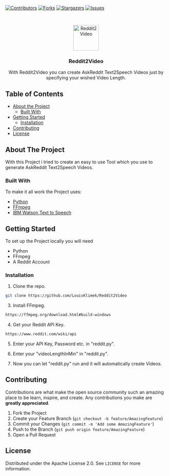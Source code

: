 [![Contributors][contributors-shield]][contributors-url]
[![Forks][forks-shield]][forks-url]
[![Stargazers][stars-shield]][stars-url]
[![Issues][issues-shield]][issues-url]

<!-- PROJECT LOGO -->
<br />
<p align="center">
  <a href="https://github.com/LouisKlimek/Reddit2Video">
    <img src="images/logo.png" alt="Reddit2Video" width="80" height="80">
  </a>

  <h3 align="center">Reddit2Video</h3>

  <p align="center">
    With Reddit2Video you can create AskReddit Text2Speech Videos just by specifying your wished Video Length.
    <br />
  </p>
</p>



<!-- TABLE OF CONTENTS -->
## Table of Contents

* [About the Project](#about-the-project)
  * [Built With](#built-with)
* [Getting Started](#getting-started)
  * [Installation](#installation)
* [Contributing](#contributing)
* [License](#license)



<!-- ABOUT THE PROJECT -->
## About The Project

With this Project i tried to create an easy to use Tool which you use to generate AskReddit Text2Speech Videos.

### Built With
To make it all work the Project uses:
* [Python](https://www.python.org/)
* [FFmpeg](https://ffmpeg.org/)
* [IBM Watson Text to Speech](https://www.ibm.com/cloud/watson-text-to-speech)


<!-- GETTING STARTED -->
## Getting Started

To set up the Project locally you will need
* Python
* FFmpeg
* A Reddit Account


### Installation

1. Clone the repo.
```sh
git clone https://github.com/LouisKlimek/Reddit2Video
```
3. Install FFmpeg.
```sh
https://ffmpeg.org/download.html#build-windows
```

4. Get your Reddit API Key.
```sh
https://www.reddit.com/wiki/api
```

5. Enter your API Key, Password etc. in "reddit.py".

6. Enter your "videoLengthInMin" in "reddit.py".

7. Now you can let "reddit.py" run and it will automatically create Videos.


<!-- CONTRIBUTING -->
## Contributing

Contributions are what make the open source community such an amazing place to be learn, inspire, and create. Any contributions you make are **greatly appreciated**.

1. Fork the Project
2. Create your Feature Branch (`git checkout -b feature/AmazingFeature`)
3. Commit your Changes (`git commit -m 'Add some AmazingFeature'`)
4. Push to the Branch (`git push origin feature/AmazingFeature`)
5. Open a Pull Request



<!-- LICENSE -->
## License

Distributed under the Apache License 2.0. See `LICENSE` for more information.



<!-- MARKDOWN LINKS & IMAGES -->
<!-- https://www.markdownguide.org/basic-syntax/#reference-style-links -->
[contributors-shield]: https://img.shields.io/github/contributors/othneildrew/Best-README-Template.svg?style=flat-square
[contributors-url]: https://github.com/LouisKlimek/Reddit2Video/graphs/contributors
[forks-shield]: https://img.shields.io/github/forks/othneildrew/Best-README-Template.svg?style=flat-square
[forks-url]: https://github.com/LouisKlimek/Reddit2Video/network/members
[stars-shield]: https://img.shields.io/github/stars/othneildrew/Best-README-Template.svg?style=flat-square
[stars-url]: https://github.com/LouisKlimek/Reddit2Video/stargazers
[issues-shield]: https://img.shields.io/github/issues/othneildrew/Best-README-Template.svg?style=flat-square
[issues-url]: https://github.com/LouisKlimek/Reddit2Video/issues
[license-shield]: https://img.shields.io/github/license/othneildrew/Best-README-Template.svg?style=flat-square
[license-url]: https://github.com/LouisKlimek/Reddit2Video/blob/master/LICENSE.txt
[linkedin-shield]: https://img.shields.io/badge/-LinkedIn-black.svg?style=flat-square&logo=linkedin&colorB=555
[linkedin-url]: https://linkedin.com/in/othneildrew
[product-screenshot]: images/screenshot.png
